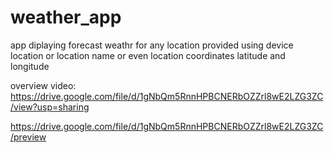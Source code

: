 # weather_app

app diplaying forecast weathr for any location provided using device location or location name or even location coordinates latitude and longitude

overview video: https://drive.google.com/file/d/1gNbQm5RnnHPBCNERbOZZrl8wE2LZG3ZC/view?usp=sharing

https://drive.google.com/file/d/1gNbQm5RnnHPBCNERbOZZrl8wE2LZG3ZC/preview
